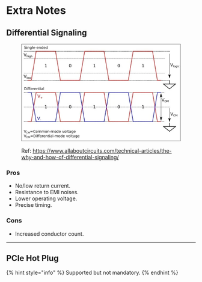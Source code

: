 # Extra Notes

## Differential Signaling

<figure><img src="../../.gitbook/assets/image (7).png" alt=""><figcaption><p>Ref: <a href="https://www.allaboutcircuits.com/technical-articles/the-why-and-how-of-differential-signaling/">https://www.allaboutcircuits.com/technical-articles/the-why-and-how-of-differential-signaling/</a></p></figcaption></figure>

### Pros

* No/low return current.
* Resistance to EMI noises.
* Lower operating voltage.
* Precise timing.

### Cons

* Increased conductor count.

***

## PCIe Hot Plug

{% hint style="info" %}
Supported but not mandatory.
{% endhint %}
